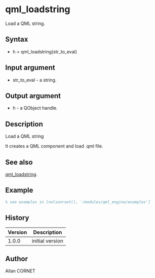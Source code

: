 # qml_loadstring

Load a QML string.

## Syntax

- h = qml_loadstring(str_to_eval)

## Input argument

- str_to_eval - a string.

## Output argument

- h - a QObject handle.

## Description

  <p>Load a QML string</p>
  <p>It creates a QML component and load .qml file.</p>

## See also

[qml_loadstring](qml_loadstring.html).

## Example

```matlab
% see examples in [nelsonroot(), '/modules/qml_engine/examples']
```

## History

| Version | Description     |
| ------- | --------------- |
| 1.0.0   | initial version |

## Author

Allan CORNET
